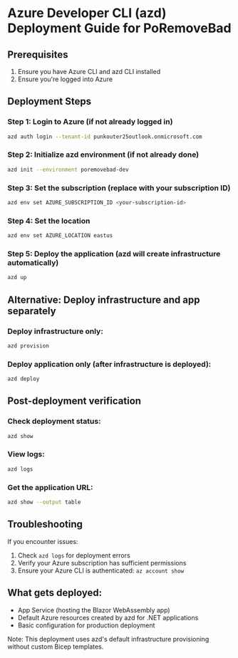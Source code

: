 # Azure Developer CLI (azd) Deployment Guide for PoRemoveBad

## Prerequisites
1. Ensure you have Azure CLI and azd CLI installed
2. Ensure you're logged into Azure

## Deployment Steps

### Step 1: Login to Azure (if not already logged in)
```bash
azd auth login --tenant-id punkouter25outlook.onmicrosoft.com
```

### Step 2: Initialize azd environment (if not already done)
```bash
azd init --environment poremovebad-dev
```

### Step 3: Set the subscription (replace with your subscription ID)
```bash
azd env set AZURE_SUBSCRIPTION_ID <your-subscription-id>
```

### Step 4: Set the location
```bash
azd env set AZURE_LOCATION eastus
```

### Step 5: Deploy the application (azd will create infrastructure automatically)
```bash
azd up
```

## Alternative: Deploy infrastructure and app separately

### Deploy infrastructure only:
```bash
azd provision
```

### Deploy application only (after infrastructure is deployed):
```bash
azd deploy
```

## Post-deployment verification

### Check deployment status:
```bash
azd show
```

### View logs:
```bash
azd logs
```

### Get the application URL:
```bash
azd show --output table
```

## Troubleshooting

If you encounter issues:
1. Check `azd logs` for deployment errors
2. Verify your Azure subscription has sufficient permissions
3. Ensure your Azure CLI is authenticated: `az account show`

## What gets deployed:
- App Service (hosting the Blazor WebAssembly app)
- Default Azure resources created by azd for .NET applications
- Basic configuration for production deployment

Note: This deployment uses azd's default infrastructure provisioning without custom Bicep templates.

